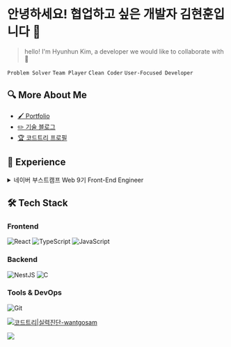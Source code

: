 # 안녕하세요! 협업하고 싶은 개발자 김현훈입니다 👋

> hello! I'm Hyunhun Kim, a developer we would like to collaborate with 👋


`Problem Solver` `Team Player` `Clean Coder` `User-Focused Developer`


## 🔍 More About Me

- [🖌️ Portfolio](https://hyonun321.github.io/2025_portfolio_1/)
- [✏️ 기술 블로그](https://velog.io/@hyonun)
- [🏆 코드트리 프로필](https://www.codetree.ai/profiles/wantgosam)

## 🏢 Experience
<details>
  <summary>
    네이버 부스트캠프 Web 9기 Front-End Engineer
  </summary>
  
> 2024 Naver Boostcamp Web Development Course

**기간**: 2024.08.19 - 2024.12.06  

**주요 활동**:
- 웹 프로그래밍 심화 학습 및 실무 프로젝트 수행
- 팀 프로젝트를 통한 협업 경험 강화
- 코드 리뷰와 페어 프로그래밍을 통한 코드 품질 향상

## 💻 Projects

### Nocta - 실시간 동시편집 마크다운 에디터
> A real-time collaborative Markdown editor powered by CRDT

[🔗 Live Demo](https://nocta.site) | [📘 GitHub Repository](https://github.com/boostcampwm-2024/web33-Nocta)

![Nocta Preview](https://github.com/user-attachments/assets/05fef68a-1308-4953-9ecd-8f60cb0ab157)

**프로젝트 소개**:
실시간으로 여러 사용자가 동시에 마크다운 문서를 편집할 수 있는 웹 애플리케이션입니다. CRDT 알고리즘을 활용하여 동시성 문제를 해결하고, 실시간 협업 기능을 구현했습니다.

**담당 업무 및 성과**:
- [CRDT 라이브러리 설계 및 구현](https://velog.io/@hyonun/CRDT-%EA%B5%AC%ED%98%84-%EC%97%AC%EC%A0%95%EA%B8%B0-1-CRDT%EB%A5%BC-%EC%82%AC%EC%9A%A9%ED%95%98%EA%B3%A0-%EA%B5%AC%ED%98%84%EB%B0%A9%EC%8B%9D%EC%9D%84-%EC%A0%95%ED%95%B4%EB%B3%B4%EC%9E%90)
  - RGA 기반 이중 링크드리스트로 CRDT 설계
  - EditorCRDT와 BlockCRDT 분리하여 확장성 부여
  - 기존 단일 CRDT에서 다중 분리 구조로 변경하여 텍스트 동기화 성능 개선
- [워크스페이스 실시간 상호작용 및 권한 관리 기능 개발](https://velog.io/@hyonun/Socket.io-Workspace-%EA%B5%AC%ED%98%84-%EC%97%AC%EC%A0%95%EA%B8%B0-1-%EA%B2%8C%EC%8A%A4%ED%8A%B8-%EC%9C%A0%EC%A0%80-Workspace-%EB%B6%84%EB%A6%AC%ED%99%94)
  - 사용자별 워크스페이스 접근 권한 시스템 설계 및 구현
  - WebSocket 기반 페이지별 실시간 다중 접속 관리 및 상태 동기화
  - Socket.io를 활용한 실시간 알림 시스템(Toast)으로 협업 경험 개선
- [개발위키 트러블슈팅 포함 40개 작성](https://abrupt-feta-9a9.notion.site/12a9ff1b21c380f2a490deae65256639?pvs=4)
- [Nocta Icon 로티 애니메이션 제작](https://abrupt-feta-9a9.notion.site/cb9b795665e940779ea2e57e1fe81776?pvs=4)
  
  -![nocta Day](https://github.com/user-attachments/assets/81ddb6a4-a280-4750-98c1-27bf46ef7688)
  - 디자인: 피그마
  - 애니메이션: Phase, Lotties
- [기술 시연 영상 제작](https://youtu.be/0AZAixGrMbo?si=qjJJbB8QWp_S4VL_)

**문제 해결 경험**:
- [다중 문서 캐럿 동기화 문제 해결](https://abrupt-feta-9a9.notion.site/ab1b87f31ec5459eb72f4241293fe8fa?pvs=4)
  - 여러 문서를 동시에 편집할 때 유저들의 캐럿이 의도치 않게 다른 위치로 이동하는 현상 발생
  - 해결 방법:
    - 글로벌 상태로 관리되는 캐럿 위치가 모든 문서에 영향을 미치는 것을 확인
    - 문서별로 독립적인 캐럿 상태 관리의 필요성 도출
    - 로컬상태에서 페이지별 독립 캐럿 상태 관리 시스템 구현(setCaretPosition)
  - 결과:
    - 실시간 다중 사용자 편집 시에도 일관된 사용자 경험 제공

- [실시간 동시편집 성능 최적화](https://abrupt-feta-9a9.notion.site/CRDT-d96629bf4f3045209508e5f3f55d8f36?pvs=4)
  - 다수 사용자의 동시 입력 시 과도한 소켓 통신으로 인한 서버 부하 발생
  - 과도한 통신량으로 인한 실시간 동기화 지연 및 동기화 누락 현상 발생
  - 해결 방법:
    - 사용자 입력 패턴 분석 (평균 0.5초당 3회 타이핑) 기반 배치 처리 도입
  - 결과:
    - 초당 소켓 통신량 70% 감소로 서버 리소스 효율화
    - 네트워크 대역폭 사용량 최적화로 안정적인 동기화 성능 확보

</details>

## 🛠 Tech Stack

### Frontend
![React](https://img.shields.io/badge/React-61DAFB?style=flat&logo=react&logoColor=black)
![TypeScript](https://img.shields.io/badge/TypeScript-3178C6?style=flat&logo=typescript&logoColor=white)
![JavaScript](https://img.shields.io/badge/JavaScript-F7DF1E?style=flat&logo=javascript&logoColor=black)

### Backend
![NestJS](https://img.shields.io/badge/NestJS-E0234E?style=flat&logo=NestJS&logoColor=white)
![C](https://img.shields.io/badge/C-A8B9CC?style=flat&logo=c&logoColor=white)

### Tools & DevOps
![Git](https://img.shields.io/badge/Git-F05032?style=flat&logo=Git&logoColor=white)


[![코드트리|실력진단-wantgosam](https://banner.codetree.ai/v1/banner/wantgosam)](https://www.codetree.ai/profiles/wantgosam)

<a href="https://hits.seeyoufarm.com"><img src="https://hits.seeyoufarm.com/api/count/incr/badge.svg?url=https%3A%2F%2Fgithub.com%2Fhyonun321&count_bg=%2379C83D&title_bg=%23555555&icon=&icon_color=%23E7E7E7&title=hits&edge_flat=false"/></a>
